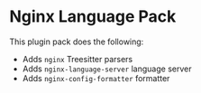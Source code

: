 # Nginx Language Pack

This plugin pack does the following:

- Adds `nginx` Treesitter parsers
- Adds `nginx-language-server` language server
- Adds `nginx-config-formatter` formatter
